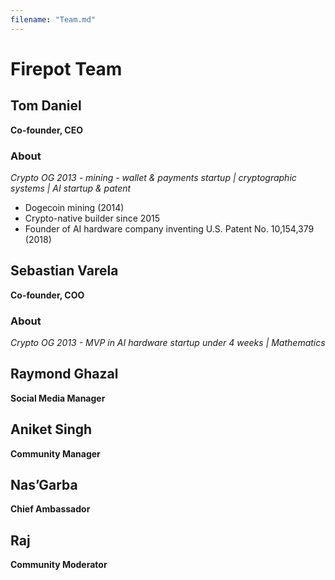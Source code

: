 ```yaml
---
filename: "Team.md"
---
```


# Firepot Team

## Tom Daniel

**Co-founder, CEO**

### About

_Crypto OG 2013 - mining - wallet & payments startup | cryptographic systems | AI startup & patent_

- Dogecoin mining (2014)
- Crypto-native builder since 2015
- Founder of AI hardware company inventing U.S. Patent No. 10,154,379 (2018)

## Sebastian Varela

**Co-founder, COO**

### About

_Crypto OG 2013 - MVP in AI hardware startup under 4 weeks | Mathematics_

## Raymond Ghazal

**Social Media Manager**

## Aniket Singh

**Community Manager**

## Nas’Garba

**Chief Ambassador**

## Raj

**Community Moderator**
